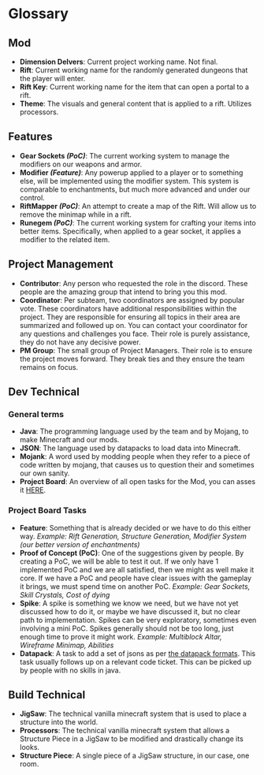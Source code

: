 # Glossary

## Mod
* **Dimension Delvers**: Current project working name. Not final.
* **Rift**: Current working name for the randomly generated dungeons that the player will enter.
* **Rift Key**: Current working name for the item that can open a portal to a rift.
* **Theme**: The visuals and general content that is applied to a rift. Utilizes processors.

## Features
* **Gear Sockets *(PoC)***: The current working system to manage the modifiers on our weapons and armor.
* **Modifier *(Feature)***: Any powerup applied to a player or to something else, will be implemented using the modifier system. This system is comparable to enchantments, but much more advanced and under our control.
* **RiftMapper *(PoC)***: An attempt to create a map of the Rift. Will allow us to remove the minimap while in a rift. 
* **Runegem *(PoC)***: The current working system for crafting your items into better items. Specifically, when applied to a gear socket, it applies a modifier to the related item.
 
## Project Management
* **Contributor**: Any person who requested the role in the discord. These people are the amazing group that intend to bring you this mod.
* **Coordinator**: Per subteam, two coordinators are assigned by popular vote. These coordinators have additional responsibilities within the project. They are responsible for ensuring all topics in their area are summarized and followed up on. You can contact your coordinator for any questions and challenges you face. Their role is purely assistance, they do not have any decisive power.
* **PM Group**: The small group of Project Managers. Their role is to ensure the project moves forward. They break ties and they ensure the team remains on focus.

## Dev Technical
### General terms
* **Java**: The programming language used by the team and by Mojang, to make Minecraft and our mods.
* **JSON**: The language used by datapacks to load data into Minecraft.
* **Mojank**: A word used by modding people when they refer to a piece of code written by mojang, that causes us to question their and sometimes our own sanity.
* **Project Board**: An overview of all open tasks for the Mod, you can asses it [HERE](https://github.com/orgs/Dimension-Delvers/projects/1).
### Project Board Tasks
* **Feature**: Something that is already decided or we have to do this either way. *Example: Rift Generation, Structure Generation, Modifier System (our better version of enchantments)*
* **Proof of Concept (PoC)**: One of the suggestions given by people. By creating a PoC, we will be able to test it out. If we only have 1 implemented PoC and we are all satisfied, then we might as well make it core. If we have a PoC and people have clear issues with the gameplay it brings, we must spend time on another PoC. *Example: Gear Sockets, Skill Crystals, Cost of dying*
* **Spike**: A spike is something we know we need, but we have not yet discussed how to do it, or maybe we have discussed it, but no clear path to implementation. Spikes can be very exploratory, sometimes even involving a mini PoC. Spikes generally should not be too long, just enough time to prove it might work. *Example: Multiblock Altar, Wireframe Minimap, Abilities*
* **Datapack**: A task to add a set of jsons as per [the datapack formats](code/datapack/datapack-formats.md). This task usually follows up on a relevant code ticket. This can be picked up by people with no skills in java.

## Build Technical
* **JigSaw**: The technical vanilla minecraft system that is used to place a structure into the world.
* **Processors**: The technical vanilla minecraft system that allows a Structure Piece in a JigSaw to be modified and drastically change its looks.
* **Structure Piece**: A single piece of a JigSaw structure, in our case, one room.
